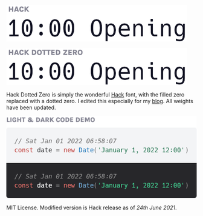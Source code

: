 ![Hack Dotted Zero Demo 1](img-hack.png)

![Hack Dotted Zero Demo 1](img-hack-dotted-zero.png)

Hack Dotted Zero is simply the wonderful [Hack](https://github.com/source-foundry/Hack) font, with the filled zero replaced with a dotted zero. I edited this especially for my [blog](https://www.ctnicholas.dev). All weights have been updated.

![Hack Dotted Zero Demo 2](img-code-demo.png)

MIT License. Modified version is Hack release as of *24th June 2021*. 
